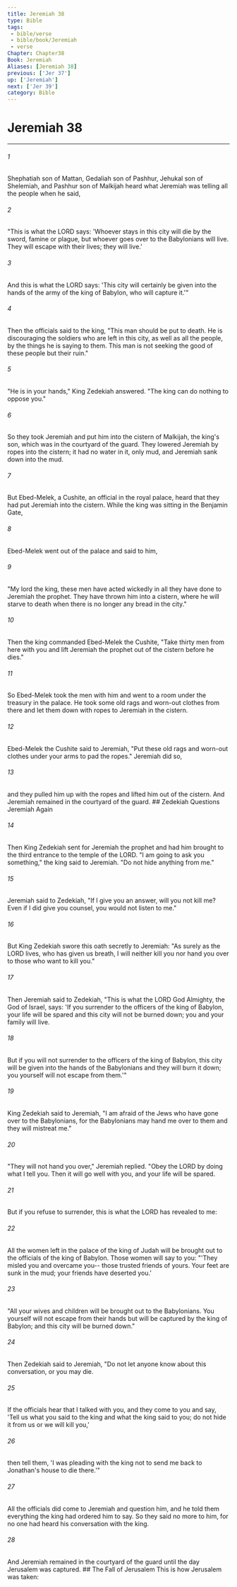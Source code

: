 ```yaml
---
title: Jeremiah 38
type: Bible
tags:
 - bible/verse
 - bible/book/Jeremiah
 - verse
Chapter: Chapter38
Book: Jeremiah
Aliases: [Jeremiah 38]
previous: ['Jer 37']
up: ['Jeremiah']
next: ['Jer 39']
category: Bible
---
```

# Jeremiah 38

***


###### 1 
Shephatiah son of Mattan, Gedaliah son of Pashhur, Jehukal son of Shelemiah, and Pashhur son of Malkijah heard what Jeremiah was telling all the people when he said, 

###### 2 
"This is what the LORD says: 'Whoever stays in this city will die by the sword, famine or plague, but whoever goes over to the Babylonians will live. They will escape with their lives; they will live.' 

###### 3 
And this is what the LORD says: 'This city will certainly be given into the hands of the army of the king of Babylon, who will capture it.'" 

###### 4 
Then the officials said to the king, "This man should be put to death. He is discouraging the soldiers who are left in this city, as well as all the people, by the things he is saying to them. This man is not seeking the good of these people but their ruin." 

###### 5 
"He is in your hands," King Zedekiah answered. "The king can do nothing to oppose you." 

###### 6 
So they took Jeremiah and put him into the cistern of Malkijah, the king's son, which was in the courtyard of the guard. They lowered Jeremiah by ropes into the cistern; it had no water in it, only mud, and Jeremiah sank down into the mud. 

###### 7 
But Ebed-Melek, a Cushite, an official in the royal palace, heard that they had put Jeremiah into the cistern. While the king was sitting in the Benjamin Gate, 

###### 8 
Ebed-Melek went out of the palace and said to him, 

###### 9 
"My lord the king, these men have acted wickedly in all they have done to Jeremiah the prophet. They have thrown him into a cistern, where he will starve to death when there is no longer any bread in the city." 

###### 10 
Then the king commanded Ebed-Melek the Cushite, "Take thirty men from here with you and lift Jeremiah the prophet out of the cistern before he dies." 

###### 11 
So Ebed-Melek took the men with him and went to a room under the treasury in the palace. He took some old rags and worn-out clothes from there and let them down with ropes to Jeremiah in the cistern. 

###### 12 
Ebed-Melek the Cushite said to Jeremiah, "Put these old rags and worn-out clothes under your arms to pad the ropes." Jeremiah did so, 

###### 13 
and they pulled him up with the ropes and lifted him out of the cistern. And Jeremiah remained in the courtyard of the guard. ## Zedekiah Questions Jeremiah Again 

###### 14 
Then King Zedekiah sent for Jeremiah the prophet and had him brought to the third entrance to the temple of the LORD. "I am going to ask you something," the king said to Jeremiah. "Do not hide anything from me." 

###### 15 
Jeremiah said to Zedekiah, "If I give you an answer, will you not kill me? Even if I did give you counsel, you would not listen to me." 

###### 16 
But King Zedekiah swore this oath secretly to Jeremiah: "As surely as the LORD lives, who has given us breath, I will neither kill you nor hand you over to those who want to kill you." 

###### 17 
Then Jeremiah said to Zedekiah, "This is what the LORD God Almighty, the God of Israel, says: 'If you surrender to the officers of the king of Babylon, your life will be spared and this city will not be burned down; you and your family will live. 

###### 18 
But if you will not surrender to the officers of the king of Babylon, this city will be given into the hands of the Babylonians and they will burn it down; you yourself will not escape from them.'" 

###### 19 
King Zedekiah said to Jeremiah, "I am afraid of the Jews who have gone over to the Babylonians, for the Babylonians may hand me over to them and they will mistreat me." 

###### 20 
"They will not hand you over," Jeremiah replied. "Obey the LORD by doing what I tell you. Then it will go well with you, and your life will be spared. 

###### 21 
But if you refuse to surrender, this is what the LORD has revealed to me: 

###### 22 
All the women left in the palace of the king of Judah will be brought out to the officials of the king of Babylon. Those women will say to you: "'They misled you and overcame you-- those trusted friends of yours. Your feet are sunk in the mud; your friends have deserted you.' 

###### 23 
"All your wives and children will be brought out to the Babylonians. You yourself will not escape from their hands but will be captured by the king of Babylon; and this city will be burned down." 

###### 24 
Then Zedekiah said to Jeremiah, "Do not let anyone know about this conversation, or you may die. 

###### 25 
If the officials hear that I talked with you, and they come to you and say, 'Tell us what you said to the king and what the king said to you; do not hide it from us or we will kill you,' 

###### 26 
then tell them, 'I was pleading with the king not to send me back to Jonathan's house to die there.'" 

###### 27 
All the officials did come to Jeremiah and question him, and he told them everything the king had ordered him to say. So they said no more to him, for no one had heard his conversation with the king. 

###### 28 
And Jeremiah remained in the courtyard of the guard until the day Jerusalem was captured. ## The Fall of Jerusalem This is how Jerusalem was taken: 

